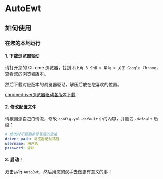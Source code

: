 # AutoEwt

## 如何使用

### 在您的本地运行

#### 1. 下载浏览器驱动

请打开您的 Chrome 浏览器，找到 `右上角 3 个点 > 帮助 > 关于 Google Chrome`，查看您的浏览器版本。

然后下载对应版本的浏览器驱动，解压后放在您喜欢的位置。

[chromedriver浏览器驱动各版本下载](https://www.cnblogs.com/aiyablog/articles/17948703)

#### 2. 修改配置文件

请根据您自己的情况，修改 `config.yml.default` 中的内容，并删去 `.default` 后缀：

```yaml
# 修改时不要删掉冒号后的空格
driver_path: 浏览器驱动路径
username: 用户名
password: 密码
```

#### 3. 启动！

双击运行 `AutoEwt`，然后用您的双手去做更有意义的事！
